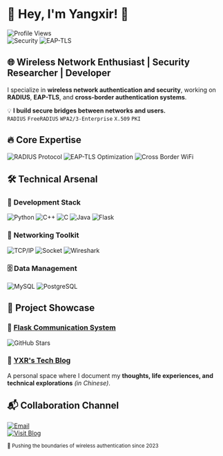 # 🚀 **Hey, I'm Yangxir!** 👋  

![Profile Views](https://komarev.com/ghpvc/?username=yangxir&label=Profile+Views&color=0e75b6)  
![Security](https://img.shields.io/badge/Specialization-Network_Security-228B22)
![EAP-TLS](https://img.shields.io/badge/Certified-EAP--TLS_Expert-4B0082)



## 🌐 **Wireless Network Enthusiast | Security Researcher | Developer**  

I specialize in **wireless network authentication and security**, working on **RADIUS**, **EAP-TLS**, and **cross-border authentication systems**.  

💡 **I build secure bridges between networks and users.**  
`RADIUS` `FreeRADIUS` `WPA2/3-Enterprise` `X.509` `PKI`  



## 🔥 **Core Expertise**
![RADIUS Protocol](https://img.shields.io/badge/-RADIUS_Protocol-009688?logo=cisco)
![EAP-TLS Optimization](https://img.shields.io/badge/-EAP--TLS_Optimization-8A2BE2?logo=wireshark)
![Cross Border WiFi](https://img.shields.io/badge/-Cross_Border_WiFi-FF6F00?logo=wifi)





## 🛠️ **Technical Arsenal**

### 🔧 **Development Stack**
![Python](https://img.shields.io/badge/-Python-3776AB?logo=python&logoColor=white)
![C++](https://img.shields.io/badge/-C++-00599C?logo=c%2B%2B&logoColor=white)
![C](https://img.shields.io/badge/-C-03599C?logo=c&logoColor=white)
![Java](https://img.shields.io/badge/-Java-007396?logo=java)
![Flask](https://img.shields.io/badge/-Flask-000000?logo=flask)

### 📡 **Networking Toolkit**
![TCP/IP](https://img.shields.io/badge/-TCP%2fIP-FF6600?logo=icloud)
![Socket](https://img.shields.io/badge/-Socket_Programming-9B30FF)
![Wireshark](https://img.shields.io/badge/-Packet_Analysis-1679C0?logo=wireshark)

### 🗄️ **Data Management**
![MySQL](https://img.shields.io/badge/-MySQL-4479A1?logo=mysql)
![PostgreSQL](https://img.shields.io/badge/-PostgreSQL-336791?logo=postgresql)



## 🚀 **Project Showcase**

### 💬 [Flask Communication System](https://github.com/yangxir/flask-communication)
![GitHub Stars](https://img.shields.io/github/stars/yangxir/flask-communication?style=social)  




### 📝 [YXR's Tech Blog](https://yangxir.github.io/)

A personal space where I document my **thoughts, life experiences, and technical explorations** *(in Chinese)*.



## 📬 **Collaboration Channel**
[![Email](https://img.shields.io/badge/Email-Contact_Me-D14836?logo=gmail&logoColor=white)](mailto:yangxirui9@gmail.com)  
[![Visit Blog](https://img.shields.io/badge/Visit_Blog-YXR's_Tech_Blog-FF7139?logo=hexo)](https://yangxir.github.io/)



<sub>🚀 Pushing the boundaries of wireless authentication since 2023</sub>
